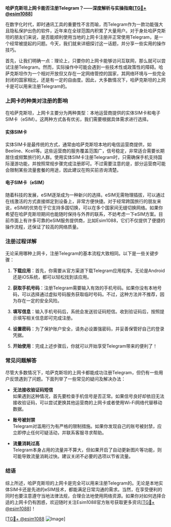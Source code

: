 **哈萨克斯坦上网卡能否注册Telegram？——深度解析与实操指南[[TG💪+ @esim1088](https://t.me/s/esim1088)]**

在数字化时代，即时通讯工具的重要性不言而喻，而Telegram作为一款功能强大且隐私保护出色的软件，近年来在全球范围内积累了大量用户。对于身处哈萨克斯坦的朋友们来说，是否能顺利使用当地的上网卡注册并正常使用Telegram，是一个经常被提起的问题。今天，我们就来详细探讨这一话题，并分享一些实用的操作技巧。

首先，让我们明确一点：理论上，只要你的上网卡能够访问互联网，那么就可以尝试注册Telegram。然而，实际操作中可能会遇到一些技术性或政策性的障碍。哈萨克斯坦作为一个相对开放但又存在一定网络管控的国家，其网络环境与一些完全封闭的国家相比，还是有一定的自由度。因此，大多数情况下，哈萨克斯坦的上网卡是可以用来注册Telegram的。

### 上网卡的种类对注册的影响

在哈萨克斯坦，上网卡主要分为两种类型：本地运营商提供的实体SIM卡和电子SIM卡（eSIM）。这两种方式各有优劣，我们需要根据具体需求进行选择。

#### 实体SIM卡

实体SIM卡是最传统的方式，通常由哈萨克斯坦本地的电信运营商提供，如Beeline、Kcell等。这些运营商的服务覆盖范围广，信号稳定，非常适合需要长期居住或频繁旅行的人群。使用实体SIM卡注册Telegram时，只需确保手机支持国际漫游功能，并按照常规步骤完成注册即可。不过需要注意的是，部分运营商可能会限制某些流量套餐的用途，因此建议在购买前咨询清楚。

#### 电子SIM卡（eSIM）

随着科技的发展，eSIM逐渐成为一种新兴的选择。eSIM无需物理插拔，可以通过在线激活的方式直接绑定到设备上，非常方便快捷。对于经常跨国旅行的朋友来说，eSIM的优势在于它支持多国切换，可以在多个国家间无缝切换网络。如果你希望在哈萨克斯坦期间也能随时保持与外界的联系，不妨考虑一下eSIM方案。目前市面上有许多可靠的eSIM服务提供商，比如Esim1088，它们不仅提供了便捷的操作流程，还保证了较高的网络质量。

### 注册过程详解

无论采用哪种上网卡，注册Telegram的基本流程大致相同。以下是一些关键步骤：

1. **下载应用**：首先，你需要从官方渠道下载Telegram应用程序。无论是Android还是iOS系统，都可以轻松找到该应用。
   
2. **获取手机号码**：注册Telegram需要输入有效的手机号码。如果你没有本地号码，可以选择通过虚拟号码服务获取临时号码。不过，这种方法并不推荐，因为存在一定的安全风险。

3. **填写信息**：输入手机号码后，系统会发送验证码短信。收到验证码后，按照提示填写相关信息即可完成注册。

4. **设置密码**：为了保护账户安全，请务必设置强密码，并妥善保管好自己的登录凭据。

5. **开始使用**：完成上述步骤后，你就可以开始享受Telegram带来的便利了！

### 常见问题解答

尽管大多数情况下，哈萨克斯坦的上网卡都能成功注册Telegram，但仍有一些用户反馈遇到了问题。下面列举了一些常见的疑问及解决办法：

- **无法接收验证码短信**  
  如果遇到这种情况，首先要检查手机信号是否正常。如果信号良好却依旧无法接收验证码，可以尝试更换其他运营商的上网卡或者使用Wi-Fi网络代替移动数据。

- **账号被封禁**  
  Telegram对滥用行为有严格的限制措施。如果你发现自己的账号被封禁，应立即停止任何可疑活动，并联系客服寻求帮助。

- **流量消耗过高**  
  Telegram本身占用的流量并不算大，但如果开启了自动更新图片等功能，则可能导致流量消耗过快。建议关闭不必要的选项以节省流量。

### 结语

综上所述，哈萨克斯坦的上网卡是完全可以用来注册Telegram的。无论是本地实体SIM卡还是先进的eSIM技术，都能满足日常沟通的需求。当然，在享受便利的同时也要注意遵守当地法律法规，合理合法地使用网络资源。如果你对如何选择合适的上网卡仍有困惑，欢迎随时关注Esim1088官方账号获取更多资讯[[TG💪+ @esim1088](https://t.me/s/esim1088)]！

[[TG💪+ @esim1088](https://t.me/s/esim1088) ![Image](https://i.postimg.cc/4NQfJmqS/Snipaste-2025-05-13-00-14-12.png)]